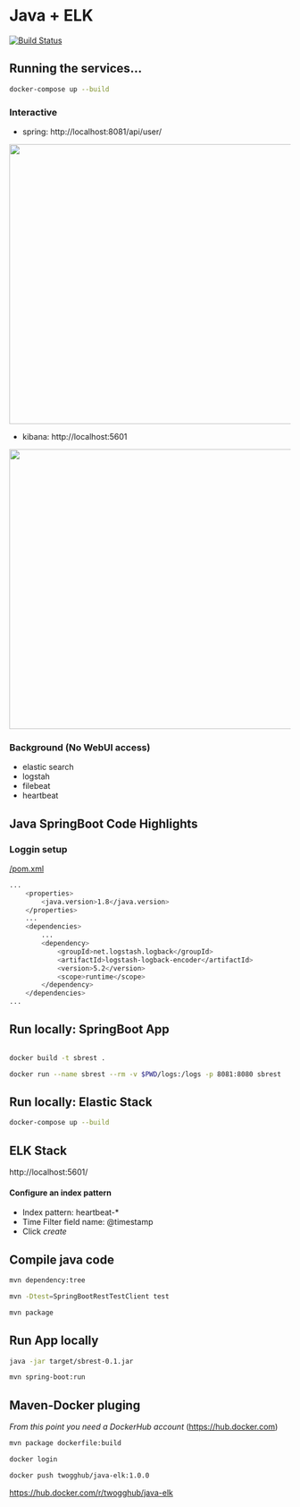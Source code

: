 # Java + ELK 

[![Build Status](https://cloud.drone.io/api/badges/twogg-git/java-elk/status.svg)](https://cloud.drone.io/twogg-git/java-elk)

## Running the services...

```sh
docker-compose up --build
````

### Interactive
- spring: http://localhost:8081/api/user/   
<img height="500" width="700" src="https://raw.githubusercontent.com/twogg-git/talks/master/resources/elk_repo/elk_sbrest.png">

- kibana: http://localhost:5601   
<img height="500" width="700" src="https://raw.githubusercontent.com/twogg-git/talks/master/resources/elk_repo/elk_kibana.png">

### Background (No WebUI access)
- elastic search 
- logstah
- filebeat
- heartbeat

## Java SpringBoot Code Highlights  

### Loggin setup
[/pom.xml](https://github.com/twogg-git/java-elk/blob/master/pom.xml)
```sh
...
	<properties>
		<java.version>1.8</java.version>
	</properties>
    ...
	<dependencies>
        ...
		<dependency>
            <groupId>net.logstash.logback</groupId>
            <artifactId>logstash-logback-encoder</artifactId>
            <version>5.2</version>
            <scope>runtime</scope>
        </dependency>
	</dependencies>
...
```


## Run locally: SpringBoot App

```sh

docker build -t sbrest .

docker run --name sbrest --rm -v $PWD/logs:/logs -p 8081:8080 sbrest
```

## Run locally: Elastic Stack 

```sh
docker-compose up --build
```

## ELK Stack 

http://localhost:5601/

#### Configure an index pattern
- Index pattern: heartbeat-*    
- Time Filter field name: @timestamp  
- Click *create*

## Compile java code

```sh
mvn dependency:tree

mvn -Dtest=SpringBootRestTestClient test

mvn package
```

## Run App locally

```sh
java -jar target/sbrest-0.1.jar

mvn spring-boot:run
```

## Maven-Docker pluging  

*From this point you need a DockerHub account* (https://hub.docker.com)

```sh
mvn package dockerfile:build

docker login

docker push twogghub/java-elk:1.0.0
```

https://hub.docker.com/r/twogghub/java-elk




